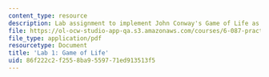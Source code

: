 ```yaml
---
content_type: resource
description: Lab assignment to implement John Conway's Game of Life as a C program.
file: https://ol-ocw-studio-app-qa.s3.amazonaws.com/courses/6-087-practical-programming-in-c-january-iap-2010/86f222c2f2558ba9559771ed913513f5_MIT6_087IAP10_lab01.pdf
file_type: application/pdf
resourcetype: Document
title: 'Lab 1: Game of Life'
uid: 86f222c2-f255-8ba9-5597-71ed913513f5
---
```

